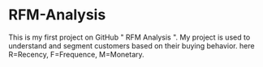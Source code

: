 # RFM-Analysis
This is my first project on GitHub " RFM Analysis ". My project is used to understand and segment customers based on their buying behavior. here R=Recency, F=Frequence, M=Monetary.     
